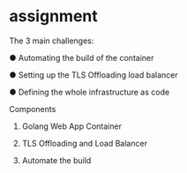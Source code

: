 # assignment

The 3 main challenges:

● Automating the build of the container

● Setting up the TLS Offloading load balancer

● Defining the whole infrastructure as code










Components

1. Golang Web App Container

2. TLS Offloading and Load Balancer

3. Automate the build
